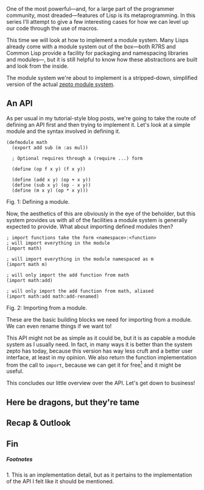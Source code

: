 One of the most powerful—and, for a large part of the programmer community,
most dreaded—features of Lisp is its metaprogramming. In this series I'll
attempt to give a few interesting cases for how we can level up our code
through the use of macros.

This time we will look at how to implement a module system. Many Lisps already
come with a module system out of the box—both R7RS and Common Lisp provide a
facility for packaging and namespacing libraries and modules—, but it is still
helpful to know how these abstractions are built and look from the inside.

The module system we're about to implement is a stripped-down, simplified
version of the actual [zepto module system](https://github.com/zepto-lang/module).

## An API

As per usual in my tutorial-style blog posts, we're going to take the route of
defining an API first and then trying to implement it. Let's look at a simple
module and the syntax involved in defining it.

```
(defmodule math
  (export add sub (m :as mul))

  ; Optional requires through a (require ...) form

  (define (op f x y) (f x y))

  (define (add x y) (op + x y))
  (define (sub x y) (op - x y))
  (define (m x y) (op * x y)))
```
<div class="figure-label">Fig. 1: Defining a module.</div>

Now, the aesthetics of this are obviously in the eye of the beholder, but this
system provides us with all of the facilities a module system is generally
expected to provide. What about importing defined modules then?

```
; import functions take the form <namespace>:<function>
; will import everything in the module
(import math)

; will import everything in the module namespaced as m
(import math m)

; will only import the add function from math
(import math:add)

; will only import the add function from math, aliased
(import math:add math:add-renamed)
```
<div class="figure-label">Fig. 2: Importing from a module.</div>

These are the basic building blocks we need for importing from a module. We can
even rename things if we want to!

This API might not be as simple as it could be, but it is as capable a module
system as I usually need. In fact, in many ways it is better than the system
zepto has today, because this version has way less cruft and a better user
interface, at least in my opinion. We also return the function implementation
from the call to `import`, because we can get it for free<a href="#1"><sup>1</sup></a>
and it might be useful.

This concludes our little overview over the API. Let's get down to business!

## Here be dragons, but they're tame

## Recap & Outlook

## Fin

##### Footnotes

<span id="1">1.</span> This is an implementation detail, but as it pertains to
  the implementation of the API I felt like it should be mentioned.
